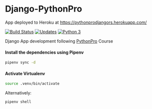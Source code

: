 # Django-PythonPro

App deployed to Heroku at https://pythonprodjangors.herokuapp.com/ 

[![Build Status](https://travis-ci.org/robertoshimizu/django-pythonpro.svg?branch=master)](https://travis-ci.org/robertoshimizu/django-pythonpro)
[![Updates](https://pyup.io/repos/github/robertoshimizu/django-pythonpro/shield.svg)](https://pyup.io/repos/github/robertoshimizu/django-pythonpro/)
[![Python 3](https://pyup.io/repos/github/robertoshimizu/django-pythonpro/python-3-shield.svg)](https://pyup.io/repos/github/robertoshimizu/django-pythonpro/)

Django App development following [PythonPro](https://www.python.pro.br/) Course

#### Install the dependencies using Pipenv

```bash
pipenv sync -d
```
#### Activate Virtualenv

```bash
source .venv/bin/activate
```
Alternatively:
```bash
pipenv shell
```